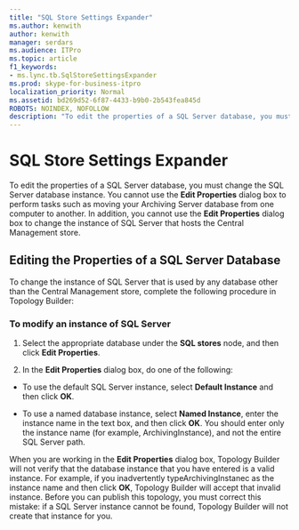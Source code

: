 ```yaml
---
title: "SQL Store Settings Expander"
ms.author: kenwith
author: kenwith
manager: serdars
ms.audience: ITPro
ms.topic: article
f1_keywords:
- ms.lync.tb.SqlStoreSettingsExpander
ms.prod: skype-for-business-itpro
localization_priority: Normal
ms.assetid: bd269d52-6f87-4433-b9b0-2b543fea845d
ROBOTS: NOINDEX, NOFOLLOW
description: "To edit the properties of a SQL Server database, you must change the SQL Server database instance. You cannot use the Edit Properties dialog box to perform tasks such as moving your Archiving Server database from one computer to another. In addition, you cannot use the Edit Properties dialog box to change the instance of SQL Server that hosts the Central Management store."
---
```


# SQL Store Settings Expander
 
To edit the properties of a SQL Server database, you must change the SQL Server database instance. You cannot use the **Edit Properties** dialog box to perform tasks such as moving your Archiving Server database from one computer to another. In addition, you cannot use the **Edit Properties** dialog box to change the instance of SQL Server that hosts the Central Management store.
  
## Editing the Properties of a SQL Server Database

To change the instance of SQL Server that is used by any database other than the Central Management store, complete the following procedure in Topology Builder:
  
### To modify an instance of SQL Server

1. Select the appropriate database under the **SQL stores** node, and then click **Edit Properties**.
    
2. In the **Edit Properties** dialog box, do one of the following:
    
  - To use the default SQL Server instance, select **Default Instance** and then click **OK**.
    
  - To use a named database instance, select **Named Instance**, enter the instance name in the text box, and then click **OK**. You should enter only the instance name (for example, ArchivingInstance), and not the entire SQL Server path.
    
When you are working in the **Edit Properties** dialog box, Topology Builder will not verify that the database instance that you have entered is a valid instance. For example, if you inadvertently typeArchivingInstanec as the instance name and then click **OK**, Topology Builder will accept that invalid instance. Before you can publish this topology, you must correct this mistake: if a SQL Server instance cannot be found, Topology Builder will not create that instance for you.
  

